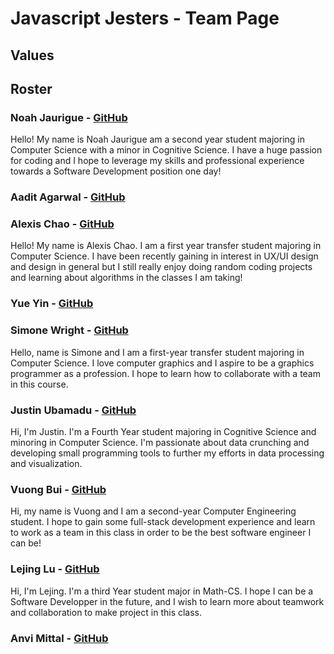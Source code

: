# Javascript Jesters - Team Page

## Values





## Roster

### Noah Jaurigue - [GitHub](https://github.com/njaurigue)
Hello! My name is Noah Jaurigue am a second year student majoring in Computer Science with a minor in Cognitive Science. I have a huge passion for coding and I hope to leverage my skills and professional experience towards a Software Development position one day!
### Aadit Agarwal - [GitHub](https://github.com/aaadit24)
### Alexis Chao - [GitHub](https://github.com/ucsdalexis)
Hello! My name is Alexis Chao. I am a first year transfer student majoring in Computer Science. I have been recently gaining in interest in UX/UI design and design in general but I still really enjoy doing random coding projects and learning about algorithms in the classes I am taking!
### Yue Yin - [GitHub]()
### Simone Wright - [GitHub](https://github.com/LiquidPeach)
Hello, name is Simone and I am a first-year transfer student majoring in Computer Science. I love computer graphics and I aspire to be a graphics programmer as a profession. I hope to learn how to collaborate with a team in this course.
### Justin Ubamadu - [GitHub](https://github.com/jubamadu)
Hi, I'm Justin. I'm a Fourth Year student majoring in Cognitive Science and minoring in Computer Science. I'm passionate about data crunching and developing small programming tools to further my efforts in data processing and visualization.
### Vuong Bui - [GitHub](https://github.com/vkbui)
Hi, my name is Vuong and I am a second-year Computer Engineering student. I hope to gain some full-stack development experience and learn to work as a team in this class in order to be the best software engineer I can be!
### Lejing Lu - [GitHub](https://github.com/lejinglu)
Hi, I'm Lejing. I'm a third Year student major in Math-CS. I hope I can be a Software Developper in the future, and I wish to learn more about teamwork and collaboration to make project in this class. 
### Anvi Mittal - [GitHub]()
